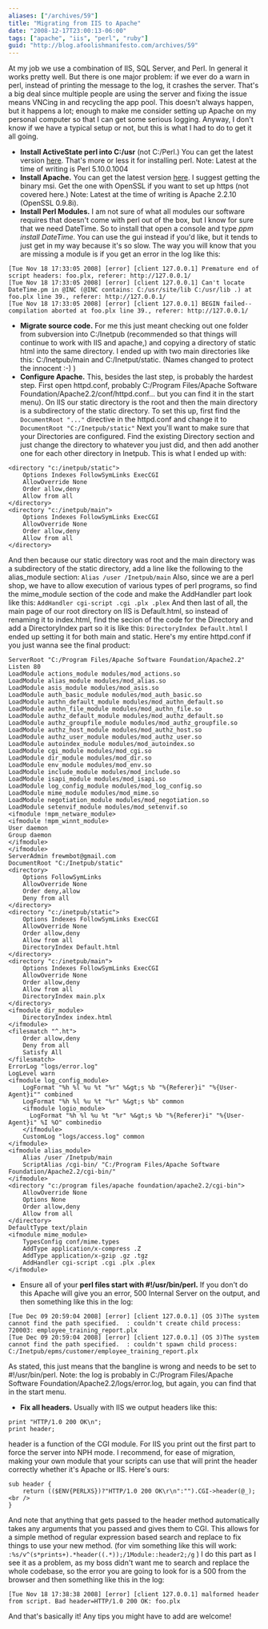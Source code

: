 ```yaml
---
aliases: ["/archives/59"]
title: "Migrating from IIS to Apache"
date: "2008-12-17T23:00:13-06:00"
tags: ["apache", "iis", "perl", "ruby"]
guid: "http://blog.afoolishmanifesto.com/archives/59"
---
```

At my job we use a combination of IIS, SQL Server, and Perl. In general it works pretty well. But there is one major problem: if we ever do a warn in perl, instead of printing the message to the log, it crashes the server. That's a big deal since multiple people are using the server and fixing the issue means VNCing in and recycling the app pool. This doesn't always happen, but it happens a lot; enough to make me consider setting up Apache on my personal computer so that I can get some serious logging. Anyway, I don't know if we have a typical setup or not, but this is what I had to do to get it all going.

 * **Install ActiveState perl into C:/usr** (not C:/Perl.) You can get the latest version [here](http://www.activestate.com/Products/activeperl/index.mhtml). That's more or less it for installing perl. Note: Latest at the time of writing is Perl 5.10.0.1004
 * **Install Apache.** You can get the latest version [here](http://httpd.apache.org/download.cgi). I suggest getting the binary msi. Get the one with OpenSSL if you want to set up https (not covered here.) Note: Latest at the time of writing is Apache 2.2.10 (OpenSSL 0.9.8i).
 * **Install Perl Modules.** I am not sure of what all modules our software requires that doesn't come with perl out of the box, but I know for sure that we need DateTime. So to install that open a console and type _ppm install DateTime_. You can use the gui instead if you'd like, but it tends to just get in my way because it's so slow. The way you will know that you are missing a module is if you get an error in the log like this: 
```
[Tue Nov 18 17:33:05 2008] [error] [client 127.0.0.1] Premature end of script headers: foo.plx, referer: http://127.0.0.1/
[Tue Nov 18 17:33:05 2008] [error] [client 127.0.0.1] Can't locate DateTime.pm in @INC (@INC contains: C:/usr/site/lib C:/usr/lib .) at foo.plx line 39., referer: http://127.0.0.1/
[Tue Nov 18 17:33:05 2008] [error] [client 127.0.0.1] BEGIN failed--compilation aborted at foo.plx line 39., referer: http://127.0.0.1/
```

 * **Migrate source code.** For me this just meant checking out one folder from subversion into C:/Inetpub (recommended so that things will continue to work with IIS and apache,) and copying a directory of static html into the same directory. I ended up with two main directories like this: C:/Inetpub/main and C:/Inetput/static. (Names changed to protect the innocent :-) )
 * **Configure Apache.** This, besides the last step, is probably the hardest step. First open httpd.conf, probably C:/Program Files/Apache Software Foundation/Apache2.2/conf/httpd.conf... but you can find it in the start menu). On IIS our static directory is the root and then the main directory is a subdirectory of the static directory. To set this up, first find the `DocumentRoot "..."` directive in the httpd.conf and change it to `DocumentRoot "C:/Inetpub/static"` Next you'll want to make sure that your Directories are configured. Find the existing Directory section and just change the directory to whatever you just did, and then add another one for each other directory in Inetpub. This is what I ended up with:
```
<directory "c:/inetpub/static">
    Options Indexes FollowSymLinks ExecCGI
    AllowOverride None
    Order allow,deny
    Allow from all
</directory>
<directory "c:/inetpub/main">
    Options Indexes FollowSymLinks ExecCGI
    AllowOverride None
    Order allow,deny
    Allow from all
</directory>
```
And then because our static directory was root and the main directory was a subdirectory of the static directory, add a line like the following to the alias\_module section: `Alias /user /Inetpub/main` Also, since we are a perl shop, we have to allow execution of various types of perl programs, so find the mime\_module section of the code and make the AddHandler part look like this: `AddHandler cgi-script .cgi .plx .plex` And then last of all, the main page of our root directory on IIS is Default.html, so instead of renaming it to index.html, find the secion of the code for the Directory and add a DirectoryIndex part so it is like this: `DirectoryIndex Default.html` I ended up setting it for both main and static. Here's my entire httpd.conf if you just wanna see the final product:

```
ServerRoot "C:/Program Files/Apache Software Foundation/Apache2.2"
Listen 80
LoadModule actions_module modules/mod_actions.so
LoadModule alias_module modules/mod_alias.so
LoadModule asis_module modules/mod_asis.so
LoadModule auth_basic_module modules/mod_auth_basic.so
LoadModule authn_default_module modules/mod_authn_default.so
LoadModule authn_file_module modules/mod_authn_file.so
LoadModule authz_default_module modules/mod_authz_default.so
LoadModule authz_groupfile_module modules/mod_authz_groupfile.so
LoadModule authz_host_module modules/mod_authz_host.so
LoadModule authz_user_module modules/mod_authz_user.so
LoadModule autoindex_module modules/mod_autoindex.so
LoadModule cgi_module modules/mod_cgi.so
LoadModule dir_module modules/mod_dir.so
LoadModule env_module modules/mod_env.so
LoadModule include_module modules/mod_include.so
LoadModule isapi_module modules/mod_isapi.so
LoadModule log_config_module modules/mod_log_config.so
LoadModule mime_module modules/mod_mime.so
LoadModule negotiation_module modules/mod_negotiation.so
LoadModule setenvif_module modules/mod_setenvif.so
<ifmodule !mpm_netware_module>
<ifmodule !mpm_winnt_module>
User daemon
Group daemon
</ifmodule>
</ifmodule>
ServerAdmin frewmbot@gmail.com
DocumentRoot "C:/Inetpub/static"
<directory>
    Options FollowSymLinks
    AllowOverride None
    Order deny,allow
    Deny from all
</directory>
<directory "c:/inetpub/static">
    Options Indexes FollowSymLinks ExecCGI
    AllowOverride None
    Order allow,deny
    Allow from all
    DirectoryIndex Default.html
</directory>
<directory "c:/inetpub/main">
    Options Indexes FollowSymLinks ExecCGI
    AllowOverride None
    Order allow,deny
    Allow from all
    DirectoryIndex main.plx
</directory>
<ifmodule dir_module>
    DirectoryIndex index.html
</ifmodule>
<filesmatch "^.ht">
    Order allow,deny
    Deny from all
    Satisfy All
</filesmatch>
ErrorLog "logs/error.log"
LogLevel warn
<ifmodule log_config_module>
    LogFormat "%h %l %u %t "%r" %&gt;s %b "%{Referer}i" "%{User-Agent}i"" combined
    LogFormat "%h %l %u %t "%r" %&gt;s %b" common
    <ifmodule logio_module>
      LogFormat "%h %l %u %t "%r" %&gt;s %b "%{Referer}i" "%{User-Agent}i" %I %O" combinedio
    </ifmodule>
    CustomLog "logs/access.log" common
</ifmodule>
<ifmodule alias_module>
    Alias /user /Inetpub/main
    ScriptAlias /cgi-bin/ "C:/Program Files/Apache Software Foundation/Apache2.2/cgi-bin/"
</ifmodule>
<directory "c:/program files/apache foundation/apache2.2/cgi-bin">
    AllowOverride None
    Options None
    Order allow,deny
    Allow from all
</directory>
DefaultType text/plain
<ifmodule mime_module>
    TypesConfig conf/mime.types
    AddType application/x-compress .Z
    AddType application/x-gzip .gz .tgz
    AddHandler cgi-script .cgi .plx .plex
</ifmodule>
```

 * Ensure all of your **perl files start with #!/usr/bin/perl.** If you don't do this Apache will give you an error, 500 Internal Server on the output, and then something like this in the log:

```
[Tue Dec 09 20:59:04 2008] [error] [client 127.0.0.1] (OS 3)The system cannot find the path specified.  : couldn't create child process: 720003: employee_training_report.plx
[Tue Dec 09 20:59:04 2008] [error] [client 127.0.0.1] (OS 3)The system cannot find the path specified.  : couldn't spawn child process: C:/Inetpub/epms/customer/employee_training_report.plx
```

As stated, this just means that the bangline is wrong and needs to be set to #!/usr/bin/perl. Note: the log is probably in C:/Program Files/Apache Software Foundation/Apache2.2/logs/error.log, but again, you can find that in the start menu.

 * **Fix all headers.** Usually with IIS we output headers like this:

```
print "HTTP/1.0 200 OK\n";
print header;
```

header is a function of the CGI module. For IIS you print out the first part to force the server into NPH mode. I recommend, for ease of migration, making your own module that your scripts can use that will print the header correctly whether it's Apache or IIS. Here's ours:

```
sub header {
    return (($ENV{PERLXS})?"HTTP/1.0 200 OK\r\n":"").CGI->header(@_);<br />
}
```

And note that anything that gets passed to the header method automatically takes any arguments that you passed and gives them to CGI. This allows for a simple method of regular expression based search and replace to fix things to use your new method. (for vim something like this will work: `:%s/v^(s*prints+).*header((.*));/1Module::header2;/g` )    I do this part as I see it as a problem, as my boss didn't want me to search and replace the whole codebase, so the error you are going to look for is a 500 from the browser and then something like this in the log:

```
[Tue Nov 18 17:38:38 2008] [error] [client 127.0.0.1] malformed header from script. Bad header=HTTP/1.0 200 OK: foo.plx
```

And that's basically it! Any tips you might have to add are welcome!
